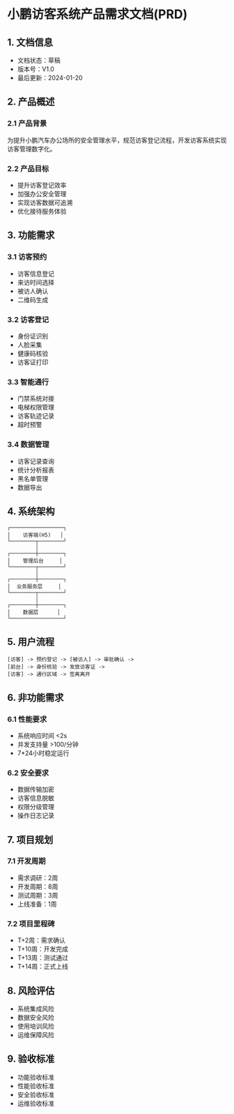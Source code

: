  # 小鹏访客系统产品需求文档(PRD)

## 1. 文档信息

- 文档状态：草稿
- 版本号：V1.0
- 最后更新：2024-01-20

## 2. 产品概述

### 2.1 产品背景
为提升小鹏汽车办公场所的安全管理水平，规范访客登记流程，开发访客系统实现访客管理数字化。

### 2.2 产品目标
- 提升访客登记效率
- 加强办公安全管理
- 实现访客数据可追溯
- 优化接待服务体验

## 3. 功能需求

### 3.1 访客预约
- 访客信息登记
- 来访时间选择
- 被访人确认
- 二维码生成

### 3.2 访客登记
- 身份证识别
- 人脸采集
- 健康码核验
- 访客证打印

### 3.3 智能通行
- 门禁系统对接
- 电梯权限管理
- 访客轨迹记录
- 超时预警

### 3.4 数据管理
- 访客记录查询
- 统计分析报表
- 黑名单管理
- 数据导出

## 4. 系统架构

```
┌─────────────────┐
│    访客端(H5)   │
└────────┬────────┘
         │
┌────────┼────────┐
│    管理后台     │
└────────┬────────┘
         │
┌────────┼────────┐
│  业务服务层     │
└────────┬────────┘
         │
┌────────┼────────┐
│    数据层      │
└─────────────────┘
```

## 5. 用户流程

```
[访客] -> 预约登记 -> [被访人] -> 审批确认 -> 
[前台] -> 身份核验 -> 发放访客证 -> 
[访客] -> 通行区域 -> 签离离开
```

## 6. 非功能需求

### 6.1 性能要求
- 系统响应时间 <2s
- 并发支持量 >100/分钟
- 7*24小时稳定运行

### 6.2 安全要求
- 数据传输加密
- 访客信息脱敏
- 权限分级管理
- 操作日志记录

## 7. 项目规划

### 7.1 开发周期
- 需求调研：2周
- 开发周期：8周
- 测试周期：3周
- 上线准备：1周

### 7.2 项目里程碑
- T+2周：需求确认
- T+10周：开发完成
- T+13周：测试通过
- T+14周：正式上线

## 8. 风险评估

- 系统集成风险
- 数据安全风险
- 使用培训风险
- 运维保障风险

## 9. 验收标准

- 功能验收标准
- 性能验收标准
- 安全验收标准
- 运维验收标准